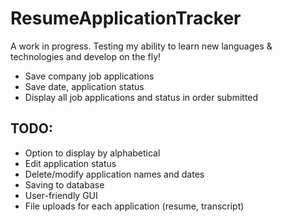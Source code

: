 # ResumeApplicationTracker

A work in progress. Testing my ability to learn new languages & technologies and develop on the fly!

 - Save company job applications
 - Save date, application status
 - Display all job applications and status in order submitted
  
## TODO:

 - Option to display by alphabetical
 - Edit application status
 - Delete/modify application names and dates
 - Saving to database
 - User-friendly GUI
 - File uploads for each application (resume, transcript)
